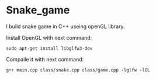 # Snake_game

I build snake game in C++ useing openGL library.

Install OpenGL with next command:

	sudo apt-get install libglfw3-dev

Compaile it with next command:

	g++ main.cpp class/snake.cpp class/game.cpp -lglfw -lGL
